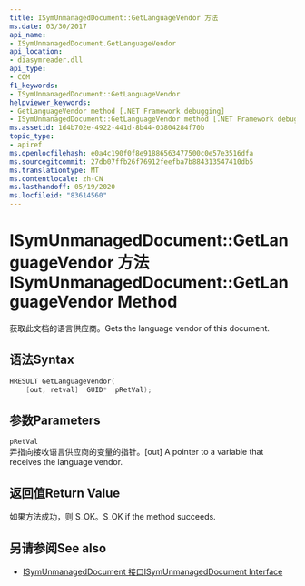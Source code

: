 ```yaml
---
title: ISymUnmanagedDocument::GetLanguageVendor 方法
ms.date: 03/30/2017
api_name:
- ISymUnmanagedDocument.GetLanguageVendor
api_location:
- diasymreader.dll
api_type:
- COM
f1_keywords:
- ISymUnmanagedDocument::GetLanguageVendor
helpviewer_keywords:
- GetLanguageVendor method [.NET Framework debugging]
- ISymUnmanagedDocument::GetLanguageVendor method [.NET Framework debugging]
ms.assetid: 1d4b702e-4922-441d-8b44-03804284f70b
topic_type:
- apiref
ms.openlocfilehash: e0a4c190f0f8e91886563477500c0e57e3516dfa
ms.sourcegitcommit: 27db07ffb26f76912feefba7b884313547410db5
ms.translationtype: MT
ms.contentlocale: zh-CN
ms.lasthandoff: 05/19/2020
ms.locfileid: "83614560"
---
```

# <a name="isymunmanageddocumentgetlanguagevendor-method"></a><span data-ttu-id="c84cc-102">ISymUnmanagedDocument::GetLanguageVendor 方法</span><span class="sxs-lookup"><span data-stu-id="c84cc-102">ISymUnmanagedDocument::GetLanguageVendor Method</span></span>
<span data-ttu-id="c84cc-103">获取此文档的语言供应商。</span><span class="sxs-lookup"><span data-stu-id="c84cc-103">Gets the language vendor of this document.</span></span>  
  
## <a name="syntax"></a><span data-ttu-id="c84cc-104">语法</span><span class="sxs-lookup"><span data-stu-id="c84cc-104">Syntax</span></span>  
  
```cpp  
HRESULT GetLanguageVendor(  
    [out, retval]  GUID*  pRetVal);  
```  
  
## <a name="parameters"></a><span data-ttu-id="c84cc-105">参数</span><span class="sxs-lookup"><span data-stu-id="c84cc-105">Parameters</span></span>  
 `pRetVal`  
 <span data-ttu-id="c84cc-106">弄指向接收语言供应商的变量的指针。</span><span class="sxs-lookup"><span data-stu-id="c84cc-106">[out] A pointer to a variable that receives the language vendor.</span></span>  
  
## <a name="return-value"></a><span data-ttu-id="c84cc-107">返回值</span><span class="sxs-lookup"><span data-stu-id="c84cc-107">Return Value</span></span>  
 <span data-ttu-id="c84cc-108">如果方法成功，则 S_OK。</span><span class="sxs-lookup"><span data-stu-id="c84cc-108">S_OK if the method succeeds.</span></span>  
  
## <a name="see-also"></a><span data-ttu-id="c84cc-109">另请参阅</span><span class="sxs-lookup"><span data-stu-id="c84cc-109">See also</span></span>

- [<span data-ttu-id="c84cc-110">ISymUnmanagedDocument 接口</span><span class="sxs-lookup"><span data-stu-id="c84cc-110">ISymUnmanagedDocument Interface</span></span>](isymunmanageddocument-interface.md)
